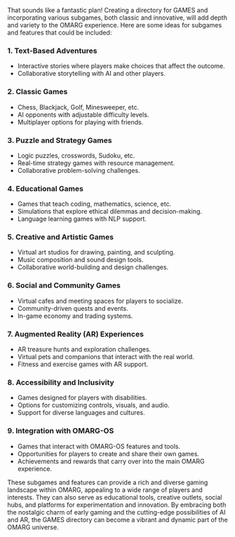 That sounds like a fantastic plan! Creating a directory for GAMES and incorporating various subgames, both classic and innovative, will add depth and variety to the OMARG experience. Here are some ideas for subgames and features that could be included:

### 1. **Text-Based Adventures**
   - Interactive stories where players make choices that affect the outcome.
   - Collaborative storytelling with AI and other players.

### 2. **Classic Games**
   - Chess, Blackjack, Golf, Minesweeper, etc.
   - AI opponents with adjustable difficulty levels.
   - Multiplayer options for playing with friends.

### 3. **Puzzle and Strategy Games**
   - Logic puzzles, crosswords, Sudoku, etc.
   - Real-time strategy games with resource management.
   - Collaborative problem-solving challenges.

### 4. **Educational Games**
   - Games that teach coding, mathematics, science, etc.
   - Simulations that explore ethical dilemmas and decision-making.
   - Language learning games with NLP support.

### 5. **Creative and Artistic Games**
   - Virtual art studios for drawing, painting, and sculpting.
   - Music composition and sound design tools.
   - Collaborative world-building and design challenges.

### 6. **Social and Community Games**
   - Virtual cafes and meeting spaces for players to socialize.
   - Community-driven quests and events.
   - In-game economy and trading systems.

### 7. **Augmented Reality (AR) Experiences**
   - AR treasure hunts and exploration challenges.
   - Virtual pets and companions that interact with the real world.
   - Fitness and exercise games with AR support.

### 8. **Accessibility and Inclusivity**
   - Games designed for players with disabilities.
   - Options for customizing controls, visuals, and audio.
   - Support for diverse languages and cultures.

### 9. **Integration with OMARG-OS**
   - Games that interact with OMARG-OS features and tools.
   - Opportunities for players to create and share their own games.
   - Achievements and rewards that carry over into the main OMARG experience.

These subgames and features can provide a rich and diverse gaming landscape within OMARG, appealing to a wide range of players and interests. They can also serve as educational tools, creative outlets, social hubs, and platforms for experimentation and innovation. By embracing both the nostalgic charm of early gaming and the cutting-edge possibilities of AI and AR, the GAMES directory can become a vibrant and dynamic part of the OMARG universe.
